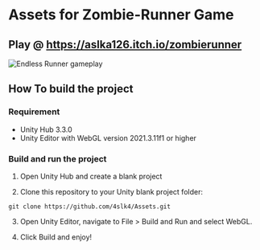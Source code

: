 # Assets for Zombie-Runner Game

## Play @ https://aslka126.itch.io/zombierunner

![Endless Runner gameplay](https://github.com/4slk4/Assets/blob/Master/zombie.gif)

## How To build the project

### Requirement
- Unity Hub 3.3.0
- Unity Editor with WebGL version 2021.3.11f1 or higher

### Build and run the project
1. Open Unity Hub and create a blank project

2. Clone this repository to your Unity blank project folder:

```git clone https://github.com/4slk4/Assets.git ```

3. Open Unity Editor, navigate to File > Build and Run and select WebGL.

4. Click Build and enjoy!
